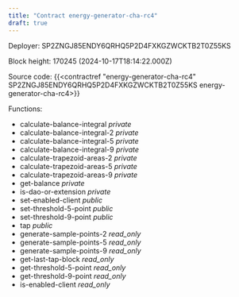 ```yaml
---
title: "Contract energy-generator-cha-rc4"
draft: true
---
```

Deployer: SP2ZNGJ85ENDY6QRHQ5P2D4FXKGZWCKTB2T0Z55KS


 



Block height: 170245 (2024-10-17T18:14:22.000Z)

Source code: {{<contractref "energy-generator-cha-rc4" SP2ZNGJ85ENDY6QRHQ5P2D4FXKGZWCKTB2T0Z55KS energy-generator-cha-rc4>}}

Functions:

* calculate-balance-integral _private_
* calculate-balance-integral-2 _private_
* calculate-balance-integral-5 _private_
* calculate-balance-integral-9 _private_
* calculate-trapezoid-areas-2 _private_
* calculate-trapezoid-areas-5 _private_
* calculate-trapezoid-areas-9 _private_
* get-balance _private_
* is-dao-or-extension _private_
* set-enabled-client _public_
* set-threshold-5-point _public_
* set-threshold-9-point _public_
* tap _public_
* generate-sample-points-2 _read_only_
* generate-sample-points-5 _read_only_
* generate-sample-points-9 _read_only_
* get-last-tap-block _read_only_
* get-threshold-5-point _read_only_
* get-threshold-9-point _read_only_
* is-enabled-client _read_only_
